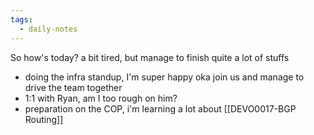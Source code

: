 ```yaml
---
tags:
  - daily-notes
---
```

So how's today? a bit tired, but manage to finish quite a lot of stuffs
- doing the infra standup, I'm super happy oka join us and manage to drive the team together
- 1:1 with Ryan, am I too rough on him?
- preparation on the COP, i'm learning a lot about [[DEVO0017-BGP Routing]]